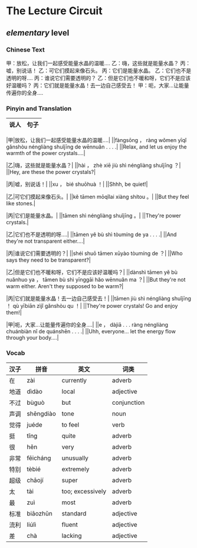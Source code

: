 # The Lecture Circuit
## *elementary* level

### Chinese Text
甲：放松，让我们一起感受能量水晶的温暖....
乙：嗨，这些就是能量水晶？
丙：嘘，别说话！
乙：可它们摸起来像石头。
丙：它们是能量水晶。
乙：它们也不是透明的呀....
丙：谁说它们需要透明的？
乙：但是它们也不暖和呀，它们不是应该好温暖吗？
丙：它们就是能量水晶！去一边自己感受去！
甲：呃，大家...让能量传遍你的全身....

### Pinyin and Translation
|说人|句子|
|----|----|

|甲|放松，让我们一起感受能量水晶的温暖....|
||fàngsōng ， ràng wǒmen yīqǐ gǎnshòu néngliàng shuǐjīng de wēnnuǎn . . . .|
||Relax, and let us enjoy the warmth of the power crystals....|

|乙|嗨，这些就是能量水晶？|
||hài ， zhè xiē jiù shì néngliàng shuǐjīng ？|
||Hey, are these the power crystals?|

|丙|嘘，别说话！|
||xu ， bié shuōhuà ！|
||Shhh, be quiet!|

|乙|可它们摸起来像石头。|
||kě tāmen mōqǐlai xiàng shítou 。|
||But they feel like stones.|

|丙|它们是能量水晶。|
||tāmen shì néngliàng shuǐjīng 。|
||They're power crystals.|

|乙|它们也不是透明的呀....|
||tāmen yě bù shì tòumíng de ya . . . .|
||And they're not transparent either....|

|丙|谁说它们需要透明的？|
||shéi shuō tāmen xūyào tòumíng de ？|
||Who says they need to be transparent?|

|乙|但是它们也不暖和呀，它们不是应该好温暖吗？|
||dànshì tāmen yě bù nuǎnhuo ya ， tāmen bù shì yīnggāi hǎo wēnnuǎn ma ？|
||But they're not warm either. Aren't they supposed to be warm?|

|丙|它们就是能量水晶！去一边自己感受去！|
||tāmen jiù shì néngliàng shuǐjīng ！ qù yībiān zìjǐ gǎnshòu qu ！|
||They're power crystals! Go and enjoy them!|

|甲|呃，大家...让能量传遍你的全身....|
||e ， dàjiā . . . ràng néngliàng chuánbiàn nǐ de quánshēn . . . .|
||Uhh, everyone... let the energy flow through your body....|
### Vocab
|汉子|拼音|英文|词类|
|----|----|----|----|
|在|zài|currently|adverb|
|地道|dìdào|local|adjective|
|不过|bùguò|but|conjunction|
|声调|shēngdiào|tone|noun|
|觉得|juéde|to feel|verb|
|挺|tǐng|quite|adverb|
|很|hěn|very|adverb|
|非常|fēicháng|unusually|adverb|
|特别|tèbié|extremely|adverb|
|超级|chāojí|super|adverb|
|太|tài|too; excessively|adverb|
|最|zuì|most|adverb|
|标准|biāozhǔn|standard|adjective|
|流利|liúlì|fluent|adjective|
|差|chà|lacking|adjective|